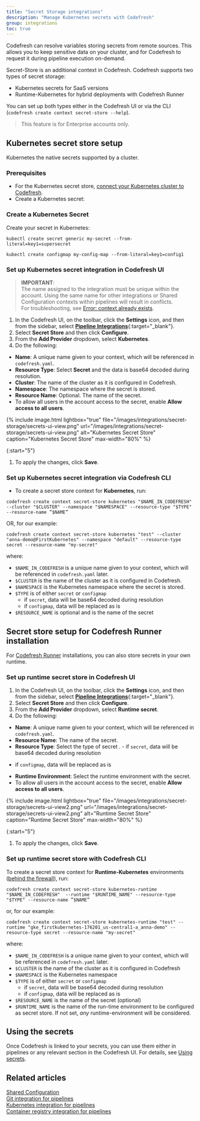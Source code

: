 ```yaml
---
title: "Secret Storage integrations"
description: "Manage Kubernetes secrets with Codefresh"
group: integrations
toc: true
---
```


Codefresh can resolve variables storing secrets from remote sources. This allows you to keep sensitive data on your cluster, and for Codefresh to request it during pipeline execution on-demand.  

Secret-Store is an additional context in Codefresh. Codefresh supports two types of secret storage: 
* Kubernetes secrets for SaaS versions
* Runtime-Kubernetes for hybrid deployments with Codefresh Runner

You can set up both types either in the Codefresh UI or via the CLI (`codefresh create context secret-store --help`).

> This feature is for Enterprise accounts only.

## Kubernetes secret store setup
Kubernetes  the native secrets supported by a cluster.

### Prerequisites

* For the Kubernetes secret store, [connect your Kubernetes cluster to Codefresh]({{site.baseurl}}/docs/integrations/kubernetes/#connect-a-kubernetes-cluster/).  
* Create a Kubernetes secret:


### Create a Kubernetes Secret

Create your secret in Kubernetes:

```
kubectl create secret generic my-secret --from-literal=key1=supersecret
```

```
kubectl create configmap my-config-map --from-literal=key1=config1
```


### Set up Kubernetes secret integration in Codefresh UI


>**IMPORTANT**:  
The name assigned to the integration must be unique within the account. Using the same name for other integrations or Shared Configuration contexts within pipelines will result in conflicts.<br>For troubleshooting, see [Error: context already exists]({{site.baseurl}}/docs/kb/articles/error-context-already-exists/).

1. In the Codefresh UI, on the toolbar, click the **Settings** icon, and then from the sidebar, select [**Pipeline Integrations**](https://g.codefresh.io/account-admin/account-conf/integration){:target="\_blank"}. 
1. Select **Secret Store** and then click **Configure**.
1. From the **Add Provider** dropdown, select **Kubernetes**.
1. Do the following:  
  * **Name**: A unique name given to your context, which will be referenced in `codefresh.yaml`.
  * **Resource Type**: Select **Secret** and the data is base64 decoded during resolution.
  * **Cluster**: The name of the cluster as it is configured in Codefresh.
  * **Namespace**: The namespace where the secret is stored.
  * **Resource Name**: Optional. The name of the secret.
  * To allow all users in the account access to the secret, enable **Allow access to all users**.



{% include 
image.html 
lightbox="true" 
file="/images/integrations/secret-storage/secrets-ui-view.png" 
url="/images/integrations/secret-storage/secrets-ui-view.png"
alt="Kubernetes Secret Store" 
caption="Kubernetes Secret Store" 
max-width="80%" 
%}

{:start="5"}
1. To apply the changes, click **Save**.


### Set up Kubernetes secret integration via Codefresh CLI

* To create a secret store context for **Kubernetes**, run: 
```
codefresh create context secret-store kubernetes "$NAME_IN_CODEFRESH" --cluster "$CLUSTER" --namespace "$NAMESPACE" --resource-type "$TYPE" --resource-name ”$NAME”
```
OR, for our example:

```
codefresh create context secret-store kubernetes "test" --cluster "anna-demo@FirstKubernetes" --namespace "default" --resource-type secret --resource-name "my-secret"
```

where:

- `$NAME_IN_CODEFRESH` is a unique name given to your context, which will be referenced in `codefresh.yaml` later.
- `$CLUSTER` is the name of the cluster as it is configured in Codefresh.
- `$NAMESPACE` is the Kubernetes namespace where the secret is stored. 
- `$TYPE` is of either `secret` or `configmap`
  - if `secret`, data will be base64 decoded during resolution
  - if `configmap`, data will be replaced as is
- `$RESOURCE_NAME` is optional and is the name of the secret 

## Secret store setup for Codefresh Runner installation


For [Codefresh Runner]({{site.baseurl}}/docs/installation/codefresh-runner/) installations, you can also store secrets in your own runtime.

### Set up runtime secret store in Codefresh UI

1. In the Codefresh UI, on the toolbar, click the **Settings** icon, and then from the sidebar, select [**Pipeline Integrations**](https://g.codefresh.io/account-admin/account-conf/integration){:target="\_blank"}. 
1. Select **Secret Store** and then click **Configure**.
1. From the **Add Provider** dropdown, select **Runtime secret**.
1. Do the following:  
  * **Name**: A unique name given to your context, which will be referenced in `codefresh.yaml`.
  * **Resource Name**: The name of the secret.
  * **Resource Type**: Select the type of secret .  - if `secret`, data will be base64 decoded during resolution
  - if `configmap`, data will be replaced as is
  * **Runtime Environment**: Select the runtime environment with the secret.
  * To allow all users in the account access to the secret, enable **Allow access to all users**.

{% include 
image.html 
lightbox="true" 
file="/images/integrations/secret-storage/secrets-ui-view2.png" 
url="/images/integrations/secret-storage/secrets-ui-view2.png"
alt="Runtime Secret Store" 
caption="Runtime Secret Store" 
max-width="80%" 
%}

{:start="5"}

1. To apply the changes, click **Save**.



### Set up runtime secret store with Codefresh CLI

To create a secret store context for **Runtime-Kubernetes** environments ([behind the firewall]({{site.baseurl}}/docs/installation/behind-the-firewall)), run:

```
codefresh create context secret-store kubernetes-runtime "$NAME_IN_CODEFRESH"  --runtime "$RUNTIME_NAME" --resource-type "$TYPE" --resource-name ”$NAME”
```

or, for our example:

```
codefresh create context secret-store kubernetes-runtime "test" --runtime "gke_firstkubernetes-176201_us-central1-a_anna-demo" --resource-type secret --resource-name "my-secret"
```

where:

- `$NAME_IN_CODEFRESH` is a unique name given to your context, which will be referenced in `codefresh.yaml` later.
- `$CLUSTER` is the name of the cluster as it is configured in Codefresh
- `$NAMESPACE` is the Kubernetes namespace 
- `$TYPE` is of either `secret` or `configmap`
  - if `secret`, data will be base64 decoded during resolution
  - if `configmap`, data will be replaced as is
- `$RESOURCE_NAME` is the name of the secret (optional)
- `$RUNTIME_NAME` is the name of the run-time environment to be configured as secret store.  If not set, *any* runtime-environment will be considered.

## Using the secrets

Once Codefresh is linked to your secrets, you can use them either in pipelines or any relevant section in the Codefresh UI. For details, see [Using secrets]({{site.baseurl}}/docs/pipelines/configuration/secrets-store/).

## Related articles
[Shared Configuration]({{site.baseurl}}/docs/pipelines/configuration/shared-configuration/)  
[Git integration for pipelines]({{site.baseurl}}/docs/integrations/git-providers/)    
[Kubernetes integration for pipelines]({{site.baseurl}}/docs/integrations/kubernetes/)  
[Container registry integration for pipelines]({{site.baseurl}}/docs/integrations/docker-registries/)  
